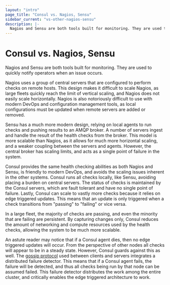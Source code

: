 ```yaml
---
layout: "intro"
page_title: "Consul vs. Nagios, Sensu"
sidebar_current: "vs-other-nagios-sensu"
description: |-
  Nagios and Sensu are both tools built for monitoring. They are used to quickly notify operators when an issue occurs.
---
```


# Consul vs. Nagios, Sensu

Nagios and Sensu are both tools built for monitoring. They are used
to quickly notify operators when an issue occurs.

Nagios uses a group of central servers that are configured to perform
checks on remote hosts. This design makes it difficult to scale Nagios,
as large fleets quickly reach the limit of vertical scaling, and Nagios
does not easily scale horizontally. Nagios is also notoriously
difficult to use with modern DevOps and configuration management tools,
as local configurations must be updated when remote servers are added
or removed.

Sensu has a much more modern design, relying on local agents to run
checks and pushing results to an AMQP broker. A number of servers
ingest and handle the result of the health checks from the broker. This model
is more scalable than Nagios, as it allows for much more horizontal scaling,
and a weaker coupling between the servers and agents. However, the central broker
has scaling limits, and acts as a single point of failure in the system.

Consul provides the same health checking abilities as both Nagios and Sensu,
is friendly to modern DevOps, and avoids the scaling issues inherent in the
other systems. Consul runs all checks locally, like Sensu, avoiding placing
a burden on central servers. The status of checks is maintained by the Consul
servers, which are fault tolerant and have no single point of failure.
Lastly, Consul can scale to vastly more checks because it relies on edge triggered
updates. This means that an update is only triggered when a check transitions
from "passing" to "failing" or vice versa.

In a large fleet, the majority of checks are passing, and even the minority
that are failing are persistent. By capturing changes only, Consul reduces
the amount of networking and compute resources used by the health checks,
allowing the system to be much more scalable.

An astute reader may notice that if a Consul agent dies, then no edge triggered
updates will occur. From the perspective of other nodes all checks will appear
to be in a steady state. However, Consul guards against this as well. The
[gossip protocol](/docs/internals/gossip.html) used between clients and servers
integrates a distributed failure detector. This means that if a Consul agent fails,
the failure will be detected, and thus all checks being run by that node can be
assumed failed. This failure detector distributes the work among the entire cluster,
and critically enables the edge triggered architecture to work.
